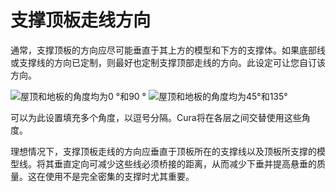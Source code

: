 支撑顶板走线方向
====
通常，支撑顶板的方向应尽可能垂直于其上方的模型和下方的支撑体。如果底部线或支撑线的方向已定制，则最好也定制支撑顶部走线的方向。此设定可让您自订该方向。

<!--screenshot {
"image_path": "support_interface_angles_0.png",
"models": [
{
"script": "plug.scad",
"transformation": ["scale(0.5)"]
}
],
"camera_position": [0, 36, 92],
"settings": {
"support_enable": true,
"support_interface_enable": true,
"support_interface_pattern": "lines",
"support_interface_angles": [0, 90]
},
"layer": 118,
"colours": 128
}-->
<!--screenshot {
"image_path": "support_interface_angles_45.png",
"models": [
{
"script": "plug.scad",
"transformation": ["scale(0.5)"]
}
],
"camera_position": [0, 36, 92],
"settings": {
"support_enable": true,
"support_interface_enable": true,
"support_interface_pattern": "lines",
"support_interface_angles": [45, 135]
},
"layer": 118,
"colours": 128
}-->
![屋顶和地板的角度均为0 °和90 °](../images/support_interface_angles_0.png)
![屋顶和地板的角度均为45°和135°](../images/support_interface_angles_45.png)

可以为此设置填充多个角度，以逗号分隔。Cura将在各层之间交替使用这些角度。

理想情况下，支撑顶板走线的方向应垂直于顶板所在的支撑线以及顶板所支撑的模型线。将其垂直定向可减少这些线必须桥接的距离，从而减少下垂并提高悬垂的质量。这在使用不是完全密集的支撑时尤其重要。
